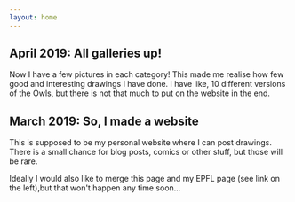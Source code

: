 ```yaml
---
layout: home
---
```


## April 2019: All galleries up!
Now I have a few pictures in each category! This made me realise how few good 
and interesting drawings I have done. I have like, 10 different versions of the Owls, but there is not that much to put on the website in the end.

## March 2019: So, I made a website

This is supposed to be my personal website where I can post drawings.
There is a small chance for blog posts, comics or other stuff, 
but those will be rare.

Ideally I would also like to merge this page and my EPFL page (see link on the 
left),but that won't happen any time soon...
